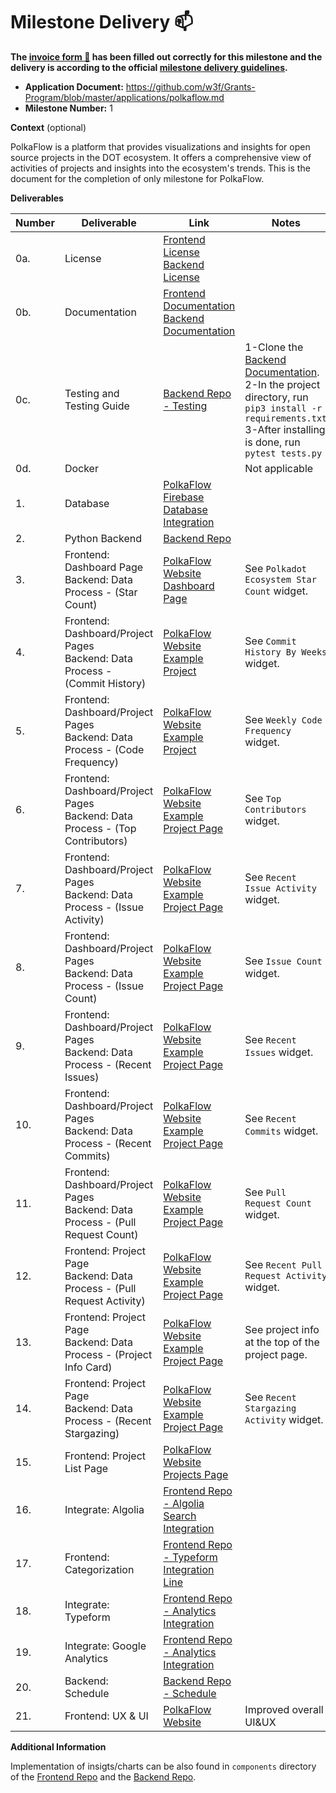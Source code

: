 # Milestone Delivery :mailbox:

**The [invoice form :pencil:](https://docs.google.com/forms/d/e/1FAIpQLSfmNYaoCgrxyhzgoKQ0ynQvnNRoTmgApz9NrMp-hd8mhIiO0A/viewform) has been filled out correctly for this milestone and the delivery is according to the official [milestone delivery guidelines](https://github.com/w3f/Grants-Program/blob/master/docs/Support%20Docs/milestone-deliverables-guidelines.md).**

- **Application Document:** https://github.com/w3f/Grants-Program/blob/master/applications/polkaflow.md
- **Milestone Number:** 1

**Context** (optional)

PolkaFlow is a platform that provides visualizations and insights for open source projects in the DOT ecosystem. It offers a comprehensive view of activities of projects and insights into the ecosystem's trends. This is the document for the completion of only milestone for PolkaFlow.

**Deliverables**

| Number | Deliverable                                                                       | Link                                                                                                                                                                                         | Notes                                                                                                                                                                                                                               |
| ------ | --------------------------------------------------------------------------------- | -------------------------------------------------------------------------------------------------------------------------------------------------------------------------------------------- | ----------------------------------------------------------------------------------------------------------------------------------------------------------------------------------------------------------------------------------- |
| 0a.    | License                                                                           | [Frontend License](https://github.com/justmert/eco-flow-frontend/blob/master/LICENSE)<br>[Backend License](https://github.com/justmert/eco-flow-backend/blob/master/LICENSE)                 |                                                                                                                                                                                                                                     |
| 0b.    | Documentation                                                                     | [Frontend Documentation](https://github.com/justmert/eco-flow-frontend/blob/master/README.md)<br>[Backend Documentation](https://github.com/justmert/eco-flow-backend/blob/master/README.md) |                                                                                                                                                                                                                                     |
| 0c.    | Testing and Testing Guide                                                         | [Backend Repo - Testing](https://github.com/justmert/eco-flow-backend#test-the-app)                                                                                                          | 1-Clone the [Backend Documentation](https://github.com/justmert/eco-flow-backend/blob/master/README.md).<br>2-In the project directory, run `pip3 install -r requirements.txt`<br>3-After installing is done, run `pytest tests.py` |
| 0d.    | Docker                                                                            |                                                                                                                                                                                              | Not applicable                                                                                                                                                                                                                      |
| 1.     | Database                                                                          | [PolkaFlow Firebase Database Integration ](https://github.com/justmert/eco-flow-frontend/blob/master/src/App.js)                                                                             |                                                                                                                                                                                                                                     |
| 2.     | Python Backend                                                                    | [Backend Repo](https://github.com/justmert/eco-flow-backend)                                                                                                                                 |                                                                                                                                                                                                                                     |
| 3.     | Frontend: Dashboard Page<br>Backend: Data Process - (Star Count)                  | [PolkaFlow Website Dashboard Page](https://polkaflow.xyz/dashboard/substrate)                                                                                                                | See `Polkadot Ecosystem Star Count` widget.                                                                                                                                                                                         |
| 4.     | Frontend: Dashboard/Project Pages<br>Backend: Data Process - (Commit History)     | [PolkaFlow Website Example Project](https://polkaflow.xyz/projects/paritytech/substrate)                                                                                                     | See `Commit History By Weeks` widget.                                                                                                                                                                                               |
| 5.     | Frontend: Dashboard/Project Pages<br>Backend: Data Process - (Code Frequency)     | [PolkaFlow Website Example Project](https://polkaflow.xyz/projects/paritytech/substrate)                                                                                                     | See `Weekly Code Frequency` widget.                                                                                                                                                                                                 |
| 6.     | Frontend: Dashboard/Project Pages<br>Backend: Data Process - (Top Contributors)   | [PolkaFlow Website Example Project Page](https://polkaflow.xyz/projects/paritytech/substrate)                                                                                                | See `Top Contributors` widget.                                                                                                                                                                                                      |
| 7.     | Frontend: Dashboard/Project Pages<br>Backend: Data Process - (Issue Activity)     | [PolkaFlow Website Example Project Page](https://polkaflow.xyz/projects/paritytech/substrate)                                                                                                | See `Recent Issue Activity` widget.                                                                                                                                                                                                 |
| 8.     | Frontend: Dashboard/Project Pages<br>Backend: Data Process - (Issue Count)        | [PolkaFlow Website Example Project Page](https://polkaflow.xyz/projects/paritytech/substrate)                                                                                                | See `Issue Count` widget.                                                                                                                                                                                                           |
| 9.     | Frontend: Dashboard/Project Pages<br>Backend: Data Process - (Recent Issues)      | [PolkaFlow Website Example Project Page](https://polkaflow.xyz/projects/paritytech/substrate)                                                                                                | See `Recent Issues` widget.                                                                                                                                                                                                         |
| 10.    | Frontend: Dashboard/Project Pages<br>Backend: Data Process - (Recent Commits)     | [PolkaFlow Website Example Project Page](https://polkaflow.xyz/projects/paritytech/substrate)                                                                                                | See `Recent Commits` widget.                                                                                                                                                                                                        |
| 11.    | Frontend: Dashboard/Project Pages<br>Backend: Data Process - (Pull Request Count) | [PolkaFlow Website Example Project Page](https://polkaflow.xyz/projects/paritytech/substrate)                                                                                                | See `Pull Request Count` widget.                                                                                                                                                                                                    |
| 12.    | Frontend: Project Page<br>Backend: Data Process - (Pull Request Activity)         | [PolkaFlow Website Example Project Page](https://polkaflow.xyz/projects/paritytech/substrate)                                                                                                | See `Recent Pull Request Activity` widget.                                                                                                                                                                                          |
| 13.    | Frontend: Project Page<br>Backend: Data Process - (Project Info Card)             | [PolkaFlow Website Example Project Page](https://polkaflow.xyz/projects/paritytech/substrate)                                                                                                | See project info at the top of the project page.                                                                                                                                                                                    |
| 14.    | Frontend: Project Page<br>Backend: Data Process - (Recent Stargazing)             | [PolkaFlow Website Example Project Page](https://polkaflow.xyz/projects/paritytech/substrate)                                                                                                | See `Recent Stargazing Activity` widget.                                                                                                                                                                                            |
| 15.    | Frontend: Project List Page                                                       | [PolkaFlow Website Projects Page](https://polkaflow.xyz/projects)                                                                                                                            |                                                                                                                                                                                                                                     |
| 16.    | Integrate: Algolia                                                                | [Frontend Repo - Algolia Search Integration ](https://github.com/justmert/eco-flow-frontend/blob/master/src/components/Layouts/Search/search.js)                                             |                                                                                                                                                                                                                                     |
| 17.    | Frontend: Categorization                                                          | [Frontend Repo - Typeform Integration Line ](https://github.com/justmert/eco-flow-frontend/blob/170707defb2e00fbb475a7e338593fd80c343636/src/components/Layouts/Navbar/navbar.js#L96)        |                                                                                                                                                                                                                                     |
| 18.    | Integrate: Typeform                                                               | [Frontend Repo - Analytics Integration](https://github.com/justmert/eco-flow-frontend/blob/master/public/index.html)                                                                         |                                                                                                                                                                                                                                     |
| 19.    | Integrate: Google Analytics                                                       | [Frontend Repo - Analytics Integration](https://github.com/justmert/eco-flow-frontend/blob/master/public/index.html)                                                                         |                                                                                                                                                                                                                                     |
| 20.    | Backend: Schedule                                                                 | [Backend Repo - Schedule](https://github.com/justmert/eco-flow-backend/blob/master/main.py)                                                                                                  |                                                                                                                                                                                                                                     |
| 21.    | Frontend: UX & UI                                                                 | [PolkaFlow Website](https://polkaflow.xyz/)                                                                                                                                                  | Improved overall UI&UX                                                                                                                                                                                                              |

**Additional Information**

Implementation of insigts/charts can be also found in `components` directory of the [Frontend Repo](https://github.com/justmert/eco-flow-frontend/tree/master/src/components) and the [Backend Repo](https://github.com/justmert/eco-flow-backend/blob/master/update.py).
